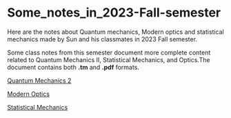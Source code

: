 # Some_notes_in_2023-Fall-semester
Here are the notes about Quantum mechanics, Modern optics and statistical mechanics made by Sun and his classmates in 2023 Fall semester.

Some class notes from this semester document more complete content related to Quantum Mechanics II, Statistical Mechanics, and Optics.The document contains both **.tm** and **.pdf** formats.

[Quantum Mechanics 2](https://github.com/TouchFishes/Some_notes_in_2023-Fall-semester/blob/Quantum-Machanics/README.md)


[Modern Optics](https://github.com/TouchFishes/Some_notes_in_2023-Fall-semester/blob/Modern-Optics/README.md)


[Statistical Mechanics](https://github.com/TouchFishes/Some_notes_in_2023-Fall-semester/blob/Statistic-Mechanics/README.md)
